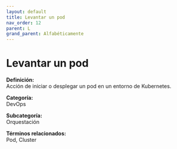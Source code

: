 ```yaml
---
layout: default
title: Levantar un pod
nav_order: 12
parent: L
grand_parent: Alfabéticamente
---
```


# Levantar un pod

**Definición:**  
Acción de iniciar o desplegar un pod en un entorno de Kubernetes.

**Categoría:**  
DevOps  

**Subcategoría:**  
Orquestación

**Términos relacionados:**  
Pod, Cluster
